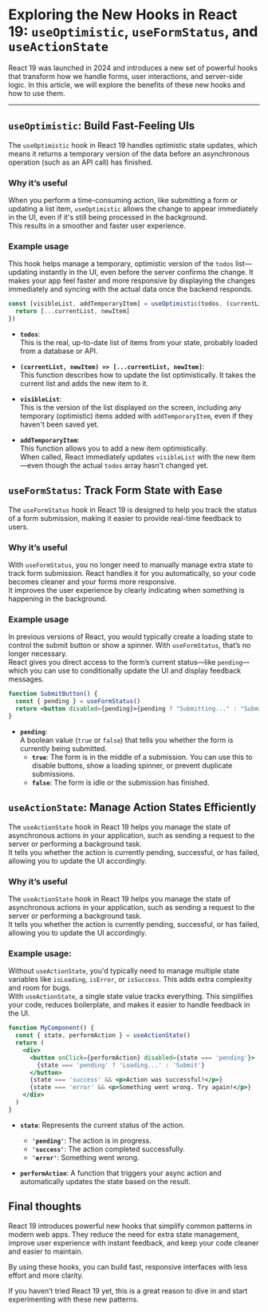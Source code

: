# Exploring the New Hooks in React 19: `useOptimistic`, `useFormStatus`, and `useActionState`

React 19 was launched in 2024 and introduces a new set of powerful hooks that transform how we handle forms, user interactions, and server-side logic. In this article, we will explore the benefits of these new hooks and how to use them.

---

## `useOptimistic`: Build Fast-Feeling UIs

The `useOptimistic` hook in React 19 handles optimistic state updates, which means it returns a temporary version of the data before an asynchronous operation (such as an API call) has finished.

### Why it’s useful

When you perform a time-consuming action, like submitting a form or updating a list item, `useOptimistic` allows the change to appear immediately in the UI, even if it's still being processed in the background.  
This results in a smoother and faster user experience.

### Example usage

This hook helps manage a temporary, optimistic version of the `todos` list—updating instantly in the UI, even before the server confirms the change. It makes your app feel faster and more responsive by displaying the changes immediately and syncing with the actual data once the backend responds.

```jsx
const [visibleList, addTemporaryItem] = useOptimistic(todos, (currentList, newItem) => {
  return [...currentList, newItem]
})
```

- **`todos`**:  
  This is the real, up-to-date list of items from your state, probably loaded from a database or API.

- **`(currentList, newItem) => [...currentList, newItem]`**:  
  This function describes how to update the list optimistically. It takes the current list and adds the new item to it.

- **`visibleList`**:  
  This is the version of the list displayed on the screen, including any temporary (optimistic) items added with `addTemporaryItem`, even if they haven't been saved yet.

- **`addTemporaryItem`**:  
  This function allows you to add a new item optimistically.  
  When called, React immediately updates `visibleList` with the new item—even though the actual `todos` array hasn't changed yet.

## `useFormStatus`: Track Form State with Ease

The `useFormStatus` hook in React 19 is designed to help you track the status of a form submission, making it easier to provide real-time feedback to users.

### Why it’s useful

With `useFormStatus`, you no longer need to manually manage extra state to track form submission. React handles it for you automatically, so your code becomes cleaner and your forms more responsive.  
It improves the user experience by clearly indicating when something is happening in the background.

### Example usage

In previous versions of React, you would typically create a loading state to control the submit button or show a spinner. With `useFormStatus`, that’s no longer necessary.  
React gives you direct access to the form’s current status—like `pending`—which you can use to conditionally update the UI and display feedback messages.

```jsx
function SubmitButton() {
  const { pending } = useFormStatus()
  return <button disabled={pending}>{pending ? "Submitting..." : "Submit"}</button>
}
```

- **`pending`**:  
  A boolean value (`true` or `false`) that tells you whether the form is currently being submitted.
  - **`true`**: The form is in the middle of a submission. You can use this to disable buttons, show a loading spinner, or prevent duplicate submissions.
  - **`false`**: The form is idle or the submission has finished.

## `useActionState`: Manage Action States Efficiently

The `useActionState` hook in React 19 helps you manage the state of asynchronous actions in your application, such as sending a request to the server or performing a background task.  
It tells you whether the action is currently pending, successful, or has failed, allowing you to update the UI accordingly.

### Why it’s useful

The `useActionState` hook in React 19 helps you manage the state of asynchronous actions in your application, such as sending a request to the server or performing a background task.  
It tells you whether the action is currently pending, successful, or has failed, allowing you to update the UI accordingly.

### Example usage:

Without `useActionState`, you'd typically need to manage multiple state variables like `isLoading`, `isError`, or `isSuccess`. This adds extra complexity and room for bugs.  
With `useActionState`, a single state value tracks everything. This simplifies your code, reduces boilerplate, and makes it easier to handle feedback in the UI.

```jsx
function MyComponent() {
  const { state, performAction } = useActionState()
  return (
    <div>
      <button onClick={performAction} disabled={state === 'pending'}>
        {state === 'pending' ? 'Loading...' : 'Submit'}
      </button>
      {state === 'success' && <p>Action was successful!</p>}
      {state === 'error' && <p>Something went wrong. Try again!</p>}
    </div>
  )
}
```
- **`state`**: Represents the current status of the action.
  - **`'pending'`**: The action is in progress.
  - **`'success'`**: The action completed successfully.
  - **`'error'`**: Something went wrong.

- **`performAction`**: A function that triggers your async action and automatically updates the state based on the result.

## Final thoughts

React 19 introduces powerful new hooks that simplify common patterns in modern web apps. They reduce the need for extra state management, improve user experience with instant feedback, and keep your code cleaner and easier to maintain.

By using these hooks, you can build fast, responsive interfaces with less effort and more clarity.

If you haven’t tried React 19 yet, this is a great reason to dive in and start experimenting with these new patterns.


